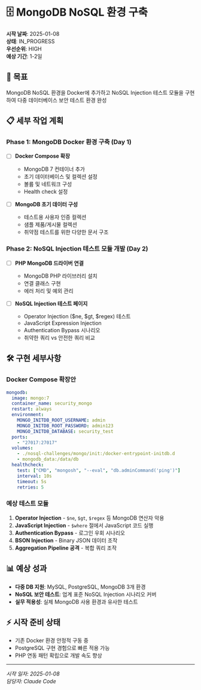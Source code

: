 # 🗄️ MongoDB NoSQL 환경 구축

**시작 날짜**: 2025-01-08  
**상태**: IN_PROGRESS  
**우선순위**: HIGH  
**예상 기간**: 1-2일  

## 🎯 **목표**
MongoDB NoSQL 환경을 Docker에 추가하고 NoSQL Injection 테스트 모듈을 구현하여 다중 데이터베이스 보안 테스트 환경 완성

## 📋 **세부 작업 계획**

### Phase 1: MongoDB Docker 환경 구축 (Day 1)
- [ ] **Docker Compose 확장**
  - MongoDB 7 컨테이너 추가
  - 초기 데이터베이스 및 컬렉션 설정
  - 볼륨 및 네트워크 구성
  - Health check 설정

- [ ] **MongoDB 초기 데이터 구성**
  - 테스트용 사용자 인증 컬렉션
  - 샘플 제품/게시물 컬렉션  
  - 취약점 테스트를 위한 다양한 문서 구조

### Phase 2: NoSQL Injection 테스트 모듈 개발 (Day 2)
- [ ] **PHP MongoDB 드라이버 연결**
  - MongoDB PHP 라이브러리 설치
  - 연결 클래스 구현
  - 에러 처리 및 예외 관리

- [ ] **NoSQL Injection 테스트 페이지**
  - Operator Injection ($ne, $gt, $regex) 테스트
  - JavaScript Expression Injection
  - Authentication Bypass 시나리오
  - 취약한 쿼리 vs 안전한 쿼리 비교

## 🛠️ **구현 세부사항**

### Docker Compose 확장안
```yaml
mongodb:
  image: mongo:7
  container_name: security_mongo
  restart: always
  environment:
    MONGO_INITDB_ROOT_USERNAME: admin
    MONGO_INITDB_ROOT_PASSWORD: admin123
    MONGO_INITDB_DATABASE: security_test
  ports:
    - "27017:27017"
  volumes:
    - ./nosql-challenges/mongo/init:/docker-entrypoint-initdb.d
    - mongodb_data:/data/db
  healthcheck:
    test: ["CMD", "mongosh", "--eval", "db.adminCommand('ping')"]
    interval: 10s
    timeout: 5s
    retries: 5
```

### 예상 테스트 모듈
1. **Operator Injection** - `$ne`, `$gt`, `$regex` 등 MongoDB 연산자 악용
2. **JavaScript Injection** - `$where` 절에서 JavaScript 코드 실행  
3. **Authentication Bypass** - 로그인 우회 시나리오
4. **BSON Injection** - Binary JSON 데이터 조작
5. **Aggregation Pipeline 공격** - 복합 쿼리 조작

## 📊 **예상 성과**
- **다중 DB 지원**: MySQL, PostgreSQL, MongoDB 3개 환경
- **NoSQL 보안 테스트**: 업계 표준 NoSQL Injection 시나리오 커버
- **실무 적용성**: 실제 MongoDB 사용 환경과 유사한 테스트

## ⚡ **시작 준비 상태**
- 기존 Docker 환경 안정적 구동 중
- PostgreSQL 구현 경험으로 빠른 적용 가능
- PHP 연동 패턴 확립으로 개발 속도 향상

---
*시작 일자: 2025-01-08*  
*담당자: Claude Code*